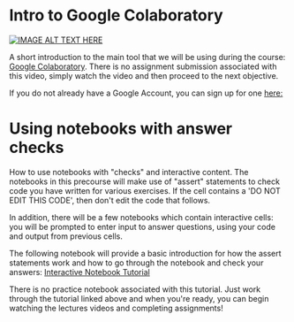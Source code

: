 # Intro to Google Colaboratory

[![IMAGE ALT TEXT HERE](https://img.youtube.com/vi/nU9ymnQupjQ/maxresdefault.jpg)](https://www.youtube.com/watch?v=nU9ymnQupjQ)

A short introduction to the main tool that we will be using during the course: [Google Colaboratory](https://research.google.com/). 
There is no assignment submission associated with this video, simply watch the video and then proceed to the next objective.

If you do not already have a Google Account, you can sign up for one [here:](http://accounts.google.com/signup)


# Using notebooks with answer checks

How to use notebooks with "checks" and interactive content.
The notebooks in this precourse will make use of "assert" statements to check code you have written for various exercises. If the cell contains a 'DO NOT EDIT THIS CODE', then don't edit the code that follows.

In addition, there will be a few notebooks which contain interactive cells: you will be prompted to enter input to answer questions, using your code and output from previous cells.

The following notebook will provide a basic introduction for how the assert statements work and how to go through the notebook and check your answers: [Interactive Notebook Tutorial](https://colab.research.google.com/drive/134FEFIHeM-zyzY-hg-KMvdeEE4HNtJv4#scrollTo=yfHKguLkKvK6)

There is no practice notebook associated with this tutorial. Just work through the tutorial linked above and when you're ready, you can begin watching the lectures videos and completing assignments!

